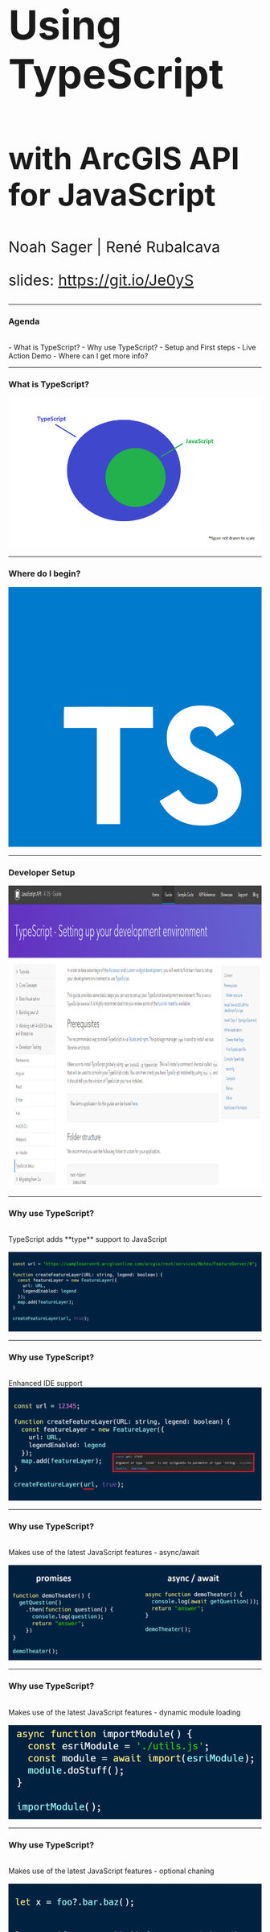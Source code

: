 <!-- .slide: data-background="../common/slides/intro.jpg" -->
<!-- .slide: class="title" -->

<h1 style="text-align: left; font-size: 80px;">Using TypeScript</h1>
<h2 style="text-align: left; font-size: 60px;">with ArcGIS API for JavaScript</h2>
<p style="text-align: left; font-size: 30px;">Noah Sager | René Rubalcava</p>
    <p style="text-align: left; font-size: 30px;">slides: <a href="https://git.io/Je0yS" target="_blank">https://git.io/Je0yS</a></p>

----

### **Agenda**
</br>
 - What is TypeScript?
 - Why use TypeScript?
 - Setup and First steps
 - Live Action Demo
 - Where can I get more info?

----

### **What is TypeScript?**
<a href="https://www.typescriptlang.org/" target="_blank">
<img style="float:bottom;" src="../common/images/TypeScript_Superset_JavaScript.png" alt="TypeScript_Superset_JavaScript">
</a>

----

### **Where do I begin?**
<a href="https://www.typescriptlang.org/" target="_blank">
<img src="../common/images/TS.png" alt="TypeScript landing page" height="516">
</a>

----

### **Developer Setup**
<a href="https://developers.arcgis.com/javascript/latest/guide/typescript-setup/index.html" target="_blank">
<img style="float:bottom;" src="../common/images/Setup_TS.png" alt="Setup_TS" height="600">
</a>

----

### **Why use TypeScript?**
</br>
TypeScript adds **type** support to JavaScript
</br>
</br>
<img src="../common/images/TS_1a.png" alt="TypeScript_Example1">

----

### **Why use TypeScript?**
</br>
Enhanced IDE support
</br>
<img src="../common/images/TS_2.png" alt="TypeScript_Example2">

----

### **Why use TypeScript?**
</br>
Makes use of the latest JavaScript features - async/await
</br>
</br>
<img src="../common/images/promise_async_await_carbon4.png" alt="TypeScript_Example3">

----

### **Why use TypeScript?**
</br>
Makes use of the latest JavaScript features - dynamic module loading
</br>
</br>
<img src="../common/images/dynamicModule2.png" alt="TypeScript_Example4">

----

### **Why use TypeScript?**
</br>
Makes use of the latest JavaScript features - optional chaning
</br>
</br>
<img src="../common/images/optional-chaining.png" alt="TypeScript_Example5">

----

### **Why use TypeScript?**
</br>
Makes use of the latest JavaScript features - nullish coalescing
</br>
</br>
<img src="../common/images/nullish-coalescing.png" alt="TypeScript_Example6">
> Types allow me to define where I start and where I want to go. It's about the journey of how I get from one to the other.
</br>

```ts
type Data = {
  coordinates: number[];
  placeName: string;
};

type Asset = {
  location: esri.Point;
  name: string;
};

type DataToAsset = (a: Data) => Asset;

```

----

### **Setup and First steps**

1. The recommended way to install TypeScript is via `node` and `npm`.

2. Make sure to install TypeScript globally: <br>
```bash
npm install -g typescript
```
3. Install the ArcGIS API for JavaScript Typings: <br>
```bash
npm install --save @types/arcgis-js-api
```

----

## Tip!

* [ArcGIS API for JavaScript Snippets](https://marketplace.visualstudio.com/items?itemName=Esri.arcgis-jsapi-snippets)

----

## index.html

> Snippet shortcuts

* `!`
* `getApi`

```html
<body>
  <div id="viewDiv"></div>
  <script>
    require(["app/main"]);
  </script>
</body>
```

----

## tsconfig.json

```json
{
  "compilerOptions": {
    "lib": ["dom", "es2015.promise", "es5"],
    "module": "amd", // output files as AMD modules
    "sourceMap": true,
    "target": "es5",
    "noImplicitAny": true,
    "suppressImplicitAnyIndexErrors": true,
    "esModuleInterop": true
  }
}
```

----

### **Tip: Hide .js and .jsmap files **

- Reduce clutter
- VSCode: Add below to user preferences in files.exclude

```json
 "**/*.js.map": true,
        "**/*.js": {
            "when": "$(basename).ts"

```

----

### **Tip: Debugging with source maps**
  - Enable source maps in browser dev tools
  - Set breakpoints in .ts instead of .js

  ![JS Code](../common/images/transpiled.png)

----

### **Tip: Use __esri instead of import**
- Only contains type interfaces
- Can use when not instantiating type

```ts
import esri = __esri;

const layerList = new LayerList({
  view,
  listItemCreatedFunction: event => {
    const item = event.item as esri.ListItem;
  }
});
```

----

### **Where can I get more info?**

- SDK Documentation
- Esri-related training and webinars
- ArcGIS Blogs
- GeoNet, StackExchange, Spatial Community in Slack, etc.</br>
</br>
<a href="https://www.esri.com/arcgis-blog/products/js-api-arcgis/mapping/using-typescript-with-the-arcgis-api-for-javascript/" target="_blank">
<img style="float:bottom;" src="../common/images/Using_TS_blog.png" alt="Using_TS_blog">

----

<!-- .slide: data-background="../common/slides/demo.jpg" -->

### **Demo: Build a TypeScript app from scratch**

----

<img src="../common/images/esri-science-logo-white.png" style="border: 0px; background:none; box-shadow: none;">

----

<!-- .slide: data-background="../common/slides/survey.jpg" -->

